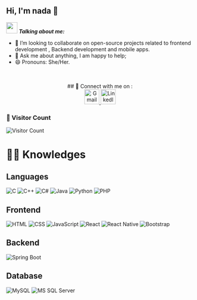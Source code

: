 
<!--
**nadaEssamElDin/nadaEssamElDin** is a ✨ _special_ ✨ repository because its `README.md` (this file) appears on your GitHub profile.

Here are some ideas to get you started:

- 🔭 I’m currently working on ...
- 🌱 I’m currently learning ...
- 👯 I’m looking to collaborate on ...
- 🤔 I’m looking for help with ...
- 💬 Ask me about ...
- 📫 How to reach me: ...
- 😄 Pronouns: ...
- ⚡ Fun fact: ...
-->
## Hi, I'm nada 👋

 <img src="https://media.giphy.com/media/VgCDAzcKvsR6OM0uWg/giphy.gif" width="30px">&nbsp;***Talking about me:***
- 👯 I’m looking to collaborate on open-source projects related to frontend development , Backend development and mobile apps.
- 💬 Ask me about anything, I am happy to help;
- 😄 Pronouns: She/Her.



<br>
<br>
<div align="center">
## 🔗 Connect with me on :
<br>

<!-- Gmail Logo -->
<a href="mailto:rana.essameldin111@gmail.com" target="_blank">
  <img src="https://upload.wikimedia.org/wikipedia/commons/7/7e/Gmail_icon_%282020%29.svg" alt="Gmail" width="40px">
</a>

<!-- LinkedIn Logo -->
<a href="https://www.linkedin.com/in/rana-essam-a3195b25b/" target="_blank">
  <img src="https://upload.wikimedia.org/wikipedia/commons/f/f8/LinkedIn_icon_circle.svg" alt="LinkedIn" width="40px">
</a>
</div>


### 👀 Visitor Count

![Visitor Count](https://profile-counter.glitch.me/nada.essameldin111@gmail.com/count.svg)

# :man_technologist: Knowledges


## Languages
![C](https://img.shields.io/badge/-C-A8B9CC?style=social&logo=c&logoColor=black)
![C++](https://img.shields.io/badge/-C++-00599C?style=social&logo=c%2B%2B&logoColor=white)
![C#](https://img.shields.io/badge/-C%23-239120?style=social&logo=c-sharp&logoColor=white)
![Java](https://img.shields.io/badge/-Java-007396?style=social&logo=java&logoColor=white)
![Python](https://img.shields.io/badge/-Python-3776AB?style=social&logo=python&logoColor=white)
![PHP](https://img.shields.io/badge/-PHP-777BB4?style=social&logo=php&logoColor=white)

## Frontend
![HTML](https://img.shields.io/badge/-HTML-E34F26?style=social&logo=html5&logoColor=white)
![CSS](https://img.shields.io/badge/-CSS-1572B6?style=social&logo=css3&logoColor=white)
![JavaScript](https://img.shields.io/badge/-JavaScript-F7DF1E?style=social&logo=javascript&logoColor=black)
![React](https://img.shields.io/badge/-React-61DAFB?style=social&logo=react&logoColor=black)
![React Native](https://img.shields.io/badge/-React%20Native-61DAFB?style=social&logo=react&logoColor=black)
![Bootstrap](https://img.shields.io/badge/-Bootstrap-563D7C?style=social&logo=bootstrap&logoColor=white)

## Backend
![Spring Boot](https://img.shields.io/badge/-Spring%20Boot-6DB33F?style=social&logo=spring-boot&logoColor=white)

## Database
![MySQL](https://img.shields.io/badge/-MySQL-4479A1?style=social&logo=mysql&logoColor=white)
![MS SQL Server](https://img.shields.io/badge/-MS%20SQL%20Server-CC2927?style=social&logo=microsoft-sql-server&logoColor=white)
